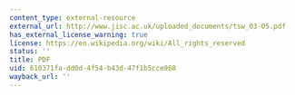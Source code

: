 ```yaml
---
content_type: external-resource
external_url: http://www.jisc.ac.uk/uploaded_documents/tsw_03-05.pdf
has_external_license_warning: true
license: https://en.wikipedia.org/wiki/All_rights_reserved
status: ''
title: PDF
uid: 610371fa-dd0d-4f54-b43d-47f1b5cce968
wayback_url: ''
---
```


